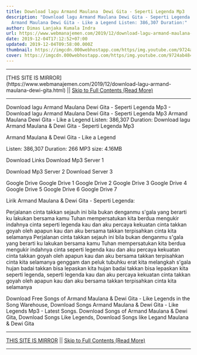 ```yaml
---
title: Download lagu Armand Maulana  Dewi Gita - Seperti Legenda Mp3
description: "Download lagu Armand Maulana Dewi Gita - Seperti Legenda Mp3
  Armand Maulana Dewi Gita - Like a Legend Listen: 386,307 Duration:"
author: Dimas Lanjaka Kumala Indra
url: https://www.webmanajemen.com/2019/12/download-lagu-armand-maulana-dewi-gita.html
date: 2019-12-04T17:12:52+07:00
updated: 2019-12-04T09:58:00.000Z
thumbnail: https://imgcdn.000webhostapp.com/https/img.youtube.com/9724ab484cb48339251837b64932b570.jpeg
cover: https://imgcdn.000webhostapp.com/https/img.youtube.com/9724ab484cb48339251837b64932b570.jpeg
---
```


<hr/> [THIS SITE IS MIRROR](https://www.webmanajemen.com/2019/12/download-lagu-armand-maulana-dewi-gita.html) || <a href="https://www.webmanajemen.com/2019/12/download-lagu-armand-maulana-dewi-gita.html" rel="follow" class="button" id="read-more">Skip to Full Contents (Read More)</a> <hr/> Download lagu Armand Maulana  Dewi Gita - Seperti Legenda Mp3 - Download lagu Armand Maulana Dewi Gita - Seperti Legenda Mp3 Armand Maulana Dewi Gita - Like a Legend Listen: 386,307 Duration: Download lagu Armand Maulana & Dewi Gita - Seperti Legenda Mp3

  Armand Maulana & Dewi Gita - Like a Legend 

  Listen: 386,307 
  Duration: 266 
  MP3 size: 4.16MB 

  Download Links 
  Download Mp3 Server 1 

  Download Mp3 Server 2 
  Download Server 3 


  Google Drive   Google Drive 1 
  Google Drive 2 
  Google Drive 3 
  Google Drive 4 
  Google Drive 5 
  Google Drive 6 
  Google Drive 7 


                             
Lirik Armand Maulana & Dewi Gita - Seperti Legenda:
                             
 Perjalanan cinta takkan sejauh ini 
 bila bukan denganmu 
 s'gala yang berarti 
 ku lakukan bersama kamu 
 Tuhan mempersatukan kita berdua 
 mengukir indahnya cinta seperti legenda 
 kau dan aku percaya kekuatan cinta 
 takkan goyah oleh apapun 
 kau dan aku bersama takkan terpisahkan 
 cinta kita selamanya 
 Perjalanan cinta takkan sejauh ini 
 bila bukan denganmu 
 s'gala yang berarti 
 ku lakukan bersama kamu 
 Tuhan mempersatukan kita berdua 
 mengukir indahnya cinta seperti legenda 
 kau dan aku percaya kekuatan cinta 
 takkan goyah oleh apapun 
 kau dan aku bersama takkan terpisahkan 
 cinta kita selamanya 
 genggam dan peluk tubuhku erat kita melangkah 
 s'gala hujan badai takkan bisa lepaskan kita 
 hujan badai takkan bisa lepaskan kita 
 seperti legenda, seperti legenda 
 kau dan aku percaya kekuatan cinta 
 takkan goyah oleh apapun 
 kau dan aku bersama takkan terpisahkan 
 cinta kita selamanya 
                         
  Download Free Songs of Armand Maulana & Dewi Gita - Like Legends in the Song Warehouse, Download Songs Armand Maulana & Dewi Gita - Like Legends Mp3 - Latest Songs.  Download Songs of Armand Maulana & Dewi Gita, Download Songs Like Legends, Download Songs like Legand Maulana & Dewi Gita <hr/> [THIS SITE IS MIRROR](https://www.webmanajemen.com/2019/12/download-lagu-armand-maulana-dewi-gita.html) || <a href="https://www.webmanajemen.com/2019/12/download-lagu-armand-maulana-dewi-gita.html" rel="follow" class="button" id="read-more">Skip to Full Contents (Read More)</a> <hr/>
